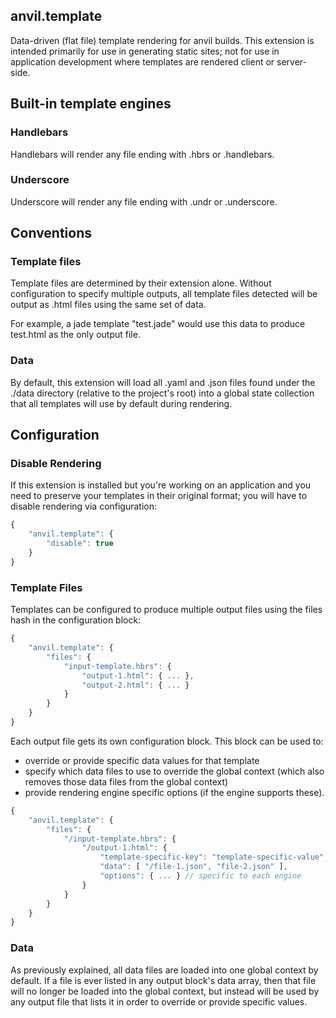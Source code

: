 ## anvil.template

Data-driven (flat file) template rendering for anvil builds. This extension is intended primarily for use in generating static sites; not for use in application development where templates are rendered client or server-side.

## Built-in template engines

### Handlebars
Handlebars will render any file ending with .hbrs or .handlebars.

### Underscore
Underscore will render any file ending with .undr or .underscore.

## Conventions

### Template files
Template files are determined by their extension alone. Without configuration to specify multiple outputs, all template files detected will be output as .html files using the same set of data.

For example, a jade template "test.jade" would use this data to produce test.html as the only output file.

### Data
By default, this extension will load all .yaml and .json files found under the ./data directory (relative to the project's root) into a global state collection that all templates will use by default during rendering.

## Configuration

### Disable Rendering
If this extension is installed but you're working on an application and you need to preserve your templates in their original format; you will have to disable rendering via configuration:

```javascript
{
	"anvil.template": {
		"disable": true
	}
}
```

### Template Files
Templates can be configured to produce multiple output files using the files hash in the configuration block:

```javascript
{
	"anvil.template": {
		"files": {
			"input-template.hbrs": {
				"output-1.html": { ... },
				"output-2.html": { ... }
			}
		}
	}
}
```

Each output file gets its own configuration block. This block can be used to:
  * override or provide specific data values for that template
  * specify which data files to use to override the global context (which also removes those data files from the global context) 
  * provide rendering engine specific options (if the engine supports these).

```javascript
{
	"anvil.template": {
		"files": {
			"/input-template.hbrs": {
				"/output-1.html": {
					"template-specific-key": "template-specific-value",
					"data": [ "/file-1.json", "file-2.json" ],
					"options": { ... } // specific to each engine
				}
			}
		}
	}
}
```
### Data
As previously explained, all data files are loaded into one global context by default. If a file is ever listed in any output block's data array, then that file will no longer be loaded into the global context, but instead will be used by any output file that lists it in order to override or provide specific values.